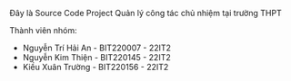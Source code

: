 Đây là Source Code Project Quản lý công tác chủ nhiệm tại trường THPT

Thành viên nhóm:

- Nguyễn Trí Hải An - BIT220007 - 22IT2
- Nguyễn Kim Thiện  - BIT220145 - 22IT2
- Kiều Xuân Trường  - BIT220156 - 22IT2
